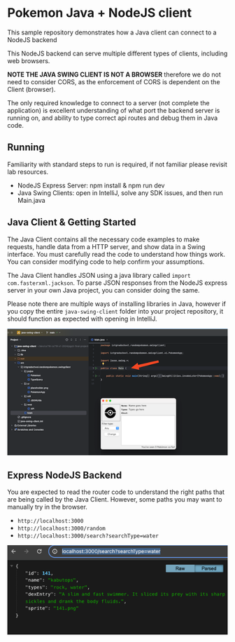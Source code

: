 # Pokemon Java + NodeJS client

This sample repository demonstrates how a Java client can connect to a NodeJS backend

This NodeJS backend can serve multiple different types of clients, including web browsers.

**NOTE THE JAVA SWING CLIENT IS NOT A BROWSER** therefore we do not need to consider CORS, as the enforcement of CORS is dependent on the Client (browser).

The only required knowledge to connect to a server (not complete the application) is excellent understanding of what port the backend server is running on, and ability to type correct api routes and debug them in Java code.

## Running

Familiarity with standard steps to run is required, if not familiar please revisit lab resources.

  - NodeJS Express Server: npm install & npm run dev
  - Java Swing Clients: open in IntelliJ, solve any SDK issues, and then run Main.java

## Java Client & Getting Started

The Java Client contains all the necessary code examples to make requests, handle data from a HTTP server, and show data in a Swing interface. You must carefully read the code to understand how things work. You can consider modifying code to help confirm your assumptions.

The Java Client handles JSON using a java library called `import com.fasterxml.jackson`. To parse JSON responses from the NodeJS express server in your own Java project, you can consider doing the same.

Please note there are multiple ways of installing libraries in Java, however if you copy the entire `java-swing-client` folder into your project repository, it should function as expected with opening in IntelliJ.

![java-swing-client](docs/java-swing-client.png)

## Express NodeJS Backend

You are expected to read the router code to understand the right paths that are being called by the Java Client. However, some paths you may want to manually try in the browser.

- `http://localhost:3000`
- `http://localhost:3000/random`
- `http://localhost:3000/search?searchType=water`

![query-route-example-search-type](docs/query-route-example-search-type.png)